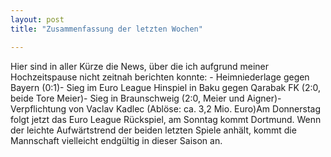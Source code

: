 ```yaml
---
layout: post
title: "Zusammenfassung der letzten Wochen"

---
```


Hier sind in aller Kürze die News, über die ich aufgrund meiner Hochzeitspause nicht zeitnah berichten konnte: - Heimniederlage gegen Bayern (0:1)- Sieg im Euro League Hinspiel in Baku gegen Qarabak FK (2:0, beide Tore Meier)- Sieg in Braunschweig (2:0, Meier und Aigner)- Verpflichtung von Vaclav Kadlec (Ablöse: ca. 3,2 Mio. Euro)Am Donnerstag folgt jetzt das Euro League Rückspiel, am Sonntag kommt Dortmund. Wenn der leichte Aufwärtstrend der beiden letzten Spiele anhält, kommt die Mannschaft vielleicht endgültig in dieser Saison an.


